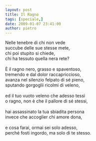 ```yaml
---
layout: post
title: Il Ragno
tags: [speciale,]
date: 2009-01-07 23:41:00
author: pietro
---
```

Nelle tenebre di chi non vede<br/>succube delle sue stesse mete,<br/>chi poi stupito si chiede,<br/>chi ha tessuto quella nera rete?<br/><br/>È il ragno nero, grasso e spaventoso,<br/>tremendo e dal dolor raccapriccioso,<br/>avanza nel silenzio felpato di sé pieno,<br/>sputando gorgoglii ricolmi di veleno,<br/><br/>ed il tuo vuoto veleno che adesso tessi<br/>o ragno, non è che il pallore di sé stessi,<br/><br/>hai assassinato la tua sbiadita persona<br/>invece che accoglier chi amore dona,<br/><br/>e cosa farai, ormai sei solo adesso,<br/>perché fosti ingordo, ma solo di te stesso.
